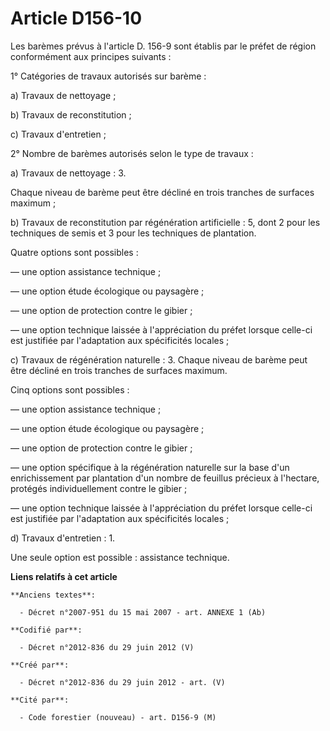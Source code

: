 # Article D156-10

Les barèmes prévus à l'article D. 156-9 sont établis par le préfet de région conformément aux principes suivants : 

1° Catégories de travaux autorisés sur barème : 

a) Travaux de nettoyage ; 

b) Travaux de reconstitution ; 

c) Travaux d'entretien ; 

2° Nombre de barèmes autorisés selon le type de travaux : 

a) Travaux de nettoyage : 3. 

Chaque niveau de barème peut être décliné en trois tranches de surfaces maximum ; 

b) Travaux de reconstitution par régénération artificielle : 5, dont 2 pour les techniques de semis et 3 pour les techniques
de plantation. 

Quatre options sont possibles : 

― une option assistance technique ; 

― une option étude écologique ou paysagère ; 

― une option de protection contre le gibier ; 

― une option technique laissée à l'appréciation du préfet lorsque celle-ci est justifiée par l'adaptation aux spécificités
locales ; 

c) Travaux de régénération naturelle : 3. Chaque niveau de barème peut être décliné en trois tranches de surfaces maximum. 

Cinq options sont possibles : 

― une option assistance technique ; 

― une option étude écologique ou paysagère ; 

― une option de protection contre le gibier ; 

― une option spécifique à la régénération naturelle sur la base d'un enrichissement par plantation d'un nombre de feuillus
précieux à l'hectare, protégés individuellement contre le gibier ; 

― une option technique laissée à l'appréciation du préfet lorsque celle-ci est justifiée par l'adaptation aux spécificités
locales ; 

d) Travaux d'entretien : 1. 

Une seule option est possible : assistance technique.

**Liens relatifs à cet article**

	**Anciens textes**:

	  - Décret n°2007-951 du 15 mai 2007 - art. ANNEXE 1 (Ab)

	**Codifié par**:

	  - Décret n°2012-836 du 29 juin 2012 (V)

	**Créé par**:

	  - Décret n°2012-836 du 29 juin 2012 - art. (V)

	**Cité par**:

	  - Code forestier (nouveau) - art. D156-9 (M)
